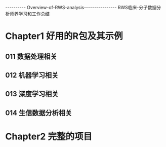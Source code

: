 ---------- Overview-of-RWS-analysis----------------
RWS临床-分子数据分析师养学习和工作总结
# Chapter1 好用的R包及其示例
## 011 数据处理相关
## 012 机器学习相关
## 013 深度学习相关
## 014 生信数据分析相关
# Chapter2 完整的项目
